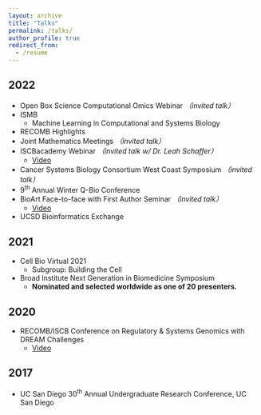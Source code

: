 ```yaml
---
layout: archive
title: "Talks"
permalink: /talks/
author_profile: true
redirect_from:
  - /resume
---
```


## 2022
* Open Box Science Computational Omics Webinar    *（invited talk）*
* ISMB
    * Machine Learning in Computational and Systems Biology
* RECOMB Highlights
* Joint Mathematics Meetings    *（invited talk）*
* ISCBacademy Webinar    *（invited talk w/ Dr. Leah Schaffer）*
    * [Video](https://www.youtube.com/watch?v=YeH8nYdmMIM)
* Cancer Systems Biology Consortium West Coast Symposium    *（invited talk）*
* 9<sup>th</sup> Annual Winter Q-Bio Conference
* BioArt Face-to-face with First Author Seminar     *（invited talk）*
    * [Video](https://www.bilibili.com/video/BV1Hb4y1J7E1?spm_id_from=333.999.0.0)
* UCSD Bioinformatics Exchange

## 2021
* Cell Bio Virtual 2021
    * Subgroup: Building the Cell
* Broad Institute Next Generation in Biomedicine Symposium
    * **Nominated and selected worldwide as one of 20 presenters.**

## 2020
* RECOMB/ISCB Conference on Regulatory & Systems Genomics with DREAM Challenges
    * [Video](https://www.youtube.com/watch?v=cv1W8e8VRyU)

## 2017
* UC San Diego 30<sup>th</sup> Annual Undergraduate Research Conference, UC San Diego
